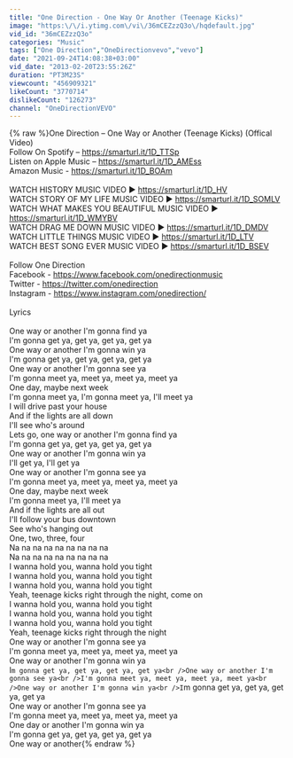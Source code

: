 ```yaml
---
title: "One Direction - One Way Or Another (Teenage Kicks)"
image: "https:\/\/i.ytimg.com\/vi\/36mCEZzzQ3o\/hqdefault.jpg"
vid_id: "36mCEZzzQ3o"
categories: "Music"
tags: ["One Direction","OneDirectionvevo","vevo"]
date: "2021-09-24T14:08:38+03:00"
vid_date: "2013-02-20T23:55:26Z"
duration: "PT3M23S"
viewcount: "456909321"
likeCount: "3770714"
dislikeCount: "126273"
channel: "OneDirectionVEVO"
---
```

{% raw %}One Direction – One Way or Another (Teenage Kicks) (Offical Video)<br />Follow On Spotify – <a rel="nofollow" target="blank" href="https://smarturl.it/1D_TTSp">https://smarturl.it/1D_TTSp</a><br />Listen on Apple Music – <a rel="nofollow" target="blank" href="https://smarturl.it/1D_AMEss">https://smarturl.it/1D_AMEss</a><br />Amazon Music - <a rel="nofollow" target="blank" href="https://smarturl.it/1D_BOAm">https://smarturl.it/1D_BOAm</a><br /> <br />WATCH HISTORY MUSIC VIDEO ► <a rel="nofollow" target="blank" href="https://smarturl.it/1D_HV">https://smarturl.it/1D_HV</a><br />WATCH STORY OF MY LIFE MUSIC VIDEO ► <a rel="nofollow" target="blank" href="https://smarturl.it/1D_SOMLV">https://smarturl.it/1D_SOMLV</a><br />WATCH WHAT MAKES YOU BEAUTIFUL MUSIC VIDEO ► <a rel="nofollow" target="blank" href="https://smarturl.it/1D_WMYBV">https://smarturl.it/1D_WMYBV</a><br />WATCH DRAG ME DOWN MUSIC VIDEO ► <a rel="nofollow" target="blank" href="https://smarturl.it/1D_DMDV">https://smarturl.it/1D_DMDV</a><br />WATCH LITTLE THINGS MUSIC VIDEO ► <a rel="nofollow" target="blank" href="https://smarturl.it/1D_LTV">https://smarturl.it/1D_LTV</a><br />WATCH BEST SONG EVER MUSIC VIDEO ► <a rel="nofollow" target="blank" href="https://smarturl.it/1D_BSEV">https://smarturl.it/1D_BSEV</a><br /> <br />Follow One Direction<br />Facebook - <a rel="nofollow" target="blank" href="https://www.facebook.com/onedirectionmusic">https://www.facebook.com/onedirectionmusic</a><br />Twitter - <a rel="nofollow" target="blank" href="https://twitter.com/onedirection">https://twitter.com/onedirection</a><br />Instagram - <a rel="nofollow" target="blank" href="https://www.instagram.com/onedirection/">https://www.instagram.com/onedirection/</a><br /><br />Lyrics<br /><br />One way or another I'm gonna find ya<br />I'm gonna get ya, get ya, get ya, get ya<br />One way or another I'm gonna win ya<br />I'm gonna get ya, get ya, get ya, get ya<br />One way or another I'm gonna see ya<br />I'm gonna meet ya, meet ya, meet ya, meet ya<br />One day, maybe next week<br />I'm gonna meet ya, I'm gonna meet ya, I'll meet ya<br />I will drive past your house<br />And if the lights are all down<br />I'll see who's around<br />Lets go, one way or another I'm gonna find ya<br />I'm gonna get ya, get ya, get ya, get ya<br />One way or another I'm gonna win ya<br />I'll get ya, I'll get ya<br />One way or another I'm gonna see ya<br />I'm gonna meet ya, meet ya, meet ya, meet ya<br />One day, maybe next week<br />I'm gonna meet ya, I'll meet ya<br />And if the lights are all out<br />I'll follow your bus downtown<br />See who's hanging out<br />One, two, three, four<br />Na na na na na na na na na<br />Na na na na na na na na na<br />I wanna hold you, wanna hold you tight<br />I wanna hold you, wanna hold you tight<br />I wanna hold you, wanna hold you tight<br />Yeah, teenage kicks right through the night, come on<br />I wanna hold you, wanna hold you tight<br />I wanna hold you, wanna hold you tight<br />I wanna hold you, wanna hold you tight<br />Yeah, teenage kicks right through the night<br />One way or another I'm gonna see ya<br />I'm gonna meet ya, meet ya, meet ya, meet ya<br />One way or another I'm gonna win ya<br />I`m gonna get ya, get ya, get ya, get ya<br />One way or another I'm gonna see ya<br />I'm gonna meet ya, meet ya, meet ya, meet ya<br />One way or another I'm gonna win ya<br />I`m gonna get ya, get ya, get ya, get ya<br />One way or another I'm gonna see ya<br />I'm gonna meet ya, meet ya, meet ya, meet ya<br />One day or another I'm gonna win ya<br />I'm gonna get ya, get ya, get ya, get ya<br />One way or another{% endraw %}
